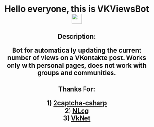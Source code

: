 <h1 align="center">Hello everyone, this is VKViewsBot <img src="https://github.com/blackcater/blackcater/raw/main/images/Hi.gif" height="32" /></h1>

<div>
	<h2 align="center">
		Description:
		<p>
			<strong>
				Bot for automatically updating the current number of views on a VKontakte post. Works only with personal pages, does not work with groups and communities.
			</strong>
		</p>
	</h2>
</div>

<div>
	<h2 align="center">
		Thanks For:
		<p>
			<strong>
			1) <a href="https://github.com/2captcha/2captcha-csharp">2captcha-csharp</a><br />
			2) <a href="https://github.com/NLog/NLog">NLog</a><br />
			3) <a href="https://github.com/vknet/vk">VkNet</a>
			</strong>
		</p>
	</h2>
</div>

